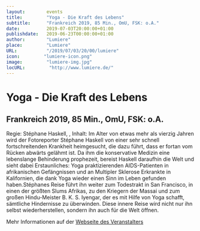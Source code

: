 ```yaml
---
layout:        events
title:         "Yoga - Die Kraft des Lebens"
subtitle:      "Frankreich 2019, 85 Min., OmU, FSK: o.A."
date:          2019-07-03T20:00:00+01:00
publishdate:   2019-06-23T00:00:00+01:00
author:        "Lumiere"
place:         "Lumiere"
URL:           "/2019/07/03/20/00/lumiere"
icon:         "lumiere-icon.png"
image:         "lumiere-img.jpg"
locURL:         "http://www.lumiere.de/"
---
```


Yoga - Die Kraft des Lebens
===========

Frankreich 2019, 85 Min., OmU, FSK: o.A.
-----------

Regie: Stéphane Haskell, , Inhalt: Im Alter von etwas mehr als vierzig Jahren wird der Fotoreporter Stéphane Haskell von einer sehr schnell fortschreitenden Krankheit heimgesucht, die dazu führt, dass er fortan vom Rücken abwärts gelähmt ist. Da ihm die konservative Medizin eine lebenslange Behinderung prophezeit, bereist Haskell daraufhin die Welt und sieht dabei Erstaunliches: Yoga praktizierenden AIDS-Patienten in afrikanischen Gefängnissen und an Multipler Sklerose Erkrankte in Kalifornien, die dank Yoga wieder einen Sinn im Leben gefunden haben.Stéphanes Reise führt ihn weiter zum Todestrakt in San Francisco, in einen der größten Slums Afrikas, zu den Kriegern der Massai und zum großen Hindu-Meister B. K. S. Iyengar, der es mit Hilfe von Yoga schafft, sämtliche Hindernisse zu überwinden. Diese innere Reise wird nicht nur ihn selbst wiederherstellen, sondern ihn auch für die Welt öffnen.

Mehr Informationen auf der [Webseite des Veranstalters](http://www.lumiere.de/19/07/yoga.htm)
